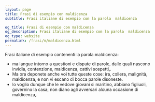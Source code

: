 ```yaml
---
layout: page
title: Frasi di esempio con maldicenza 
subtitle: Frasi italiane di esempio con la parola  maldicenza

og_title: Frasi di esempio con maldicenza 
og_description: Frasi italiane di esempio con la parola  maldicenza
og_type: website
permalink: /frasi/m/maldicenza.html
---
```


Frasi italiane di esempio contenenti la parola maldicenza:


- ma langue intorno a questioni e dispute di parole, dalle quali nascono invidia, contenzione, maldicenza, cattivi sospetti,.
- Ma ora deponete anche voi tutte queste cose: ira, collera, malignità, maldicenza, e non vi escano di bocca parole disoneste.
- Io voglio dunque che le vedove giovani si maritino, abbiano figliuoli, governino la casa, non diano agli avversari alcuna occasione di maldicenza,.
